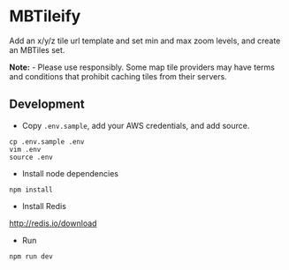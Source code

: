 # MBTileify

Add an x/y/z tile url template and set min and max zoom levels, and create an MBTiles set.

**Note:** - Please use responsibly. Some map tile providers may have terms and conditions that prohibit caching tiles from their servers.

## Development

* Copy `.env.sample`, add your AWS credentials, and add source.

```
cp .env.sample .env
vim .env
source .env
```

* Install node dependencies

```
npm install
```

* Install Redis

http://redis.io/download

* Run

`npm run dev`
